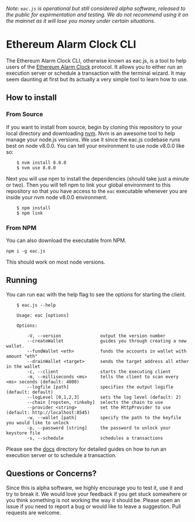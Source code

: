 _Note: `eac.js` is operational but still considered alpha software, released to the public for expirmentation and testing. We do not recommend using it on the mainnet as it will lose you money under certain situations._ 

# Ethereum Alarm Clock CLI

The Ethereum Alarm Clock CLI, otherwise known as eac.js, is a tool to help
users of the [Ethereum Alarm Clock](https://github.com/ethereum-alarm-clock/ethereum-alarm-clock) protocol. It allows you to either run
an execution server or schedule a transaction with the terminal wizard. It may
seem daunting at first but its actually a very simple tool to learn how to use.

## How to install

### From Source
If you want to install from source, begin by cloning this repository to your 
local directory and downloading [nvm](https://github.com/creationix/nvm). Nvm is
an awesome tool to help manage your node.js versions. We use it since the eac.js
codebase runs best on node v8.0.0. You can tell your environment to use node v8.0.0
like so:

```
    $ nvm install 8.0.0
    $ nvm use 8.0.0
```

Next you will use npm to install the dependencies (should take just a minute or two).
Then you will tell npm to link your global environment to this repository so that
you have access to the `eac` executable whenever you are inside your nvm node v8.0.0
environment.

```
    $ npm install
    $ npm link
```

### From NPM
You can also download the executable from NPM. 

```
npm i -g eac.js
```

This should work on most node versions.

## Running

You can run eac with the help flag to see the options for starting the client.

```
    $ eac.js --help

    Usage: eac [options]

    Options:

        -V, --version               output the version number
        --createWallet              guides you through creating a new wallet.
        --fundWallet <eth>          funds the accounts in wallet with amount "eth"
        --drainWallet <target>      sends the target address all ether in the wallet
        -c, --client                starts the executing client
        -m, --milliseconds <ms>     tells the client to scan every <ms> seconds (default: 4000)
        --logfile [path]            specifies the output logifle (default: default)
        --logLevel [0,1,2,3]        sets the log level (default: 2)
        --chain [ropsten, rinkeby]  selects the chain to use
        --provider <string>         set the HttpProvider to use (default: http://localhost:8545)
        -w, --wallet [path]         specify the path to the keyfile you would like to unlock
        -p, --password [string]     the password to unlock your keystore file
        -s, --schedule              schedules a transactions
```

Please see the [docs](docs/) directory for detailed guides on how to run an execution server
or to schedule a transaction.

## Questions or Concerns?

Since this is alpha software, we highly encourage you to test it, use it and try to break it. We would love your feedback if you get stuck somewhere or you think something is not working the way it should be. Please open an issue if you need to report a bug or would like to leave a suggestion. Pull requests are welcome.